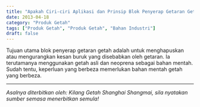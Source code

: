 ```yaml
---
title: "Apakah Ciri-ciri Aplikasi dan Prinsip Blok Penyerap Getaran Getah dan Cincin Pengedap"
date: 2013-04-18
category: "Produk Getah"
tags: ["Produk Getah", "Produk Getah", "Bahan Industri"]
draft: false
---
```


Tujuan utama blok penyerap getaran getah adalah untuk menghapuskan atau mengurangkan kesan buruk yang disebabkan oleh getaran. Ia terutamanya menggunakan getah asli dan neoprena sebagai bahan mentah. Sudah tentu, keperluan yang berbeza memerlukan bahan mentah getah yang berbeza.

---

*Asalnya diterbitkan oleh: Kilang Getah Shanghai Shangmai, sila nyatakan sumber semasa menerbitkan semula!*